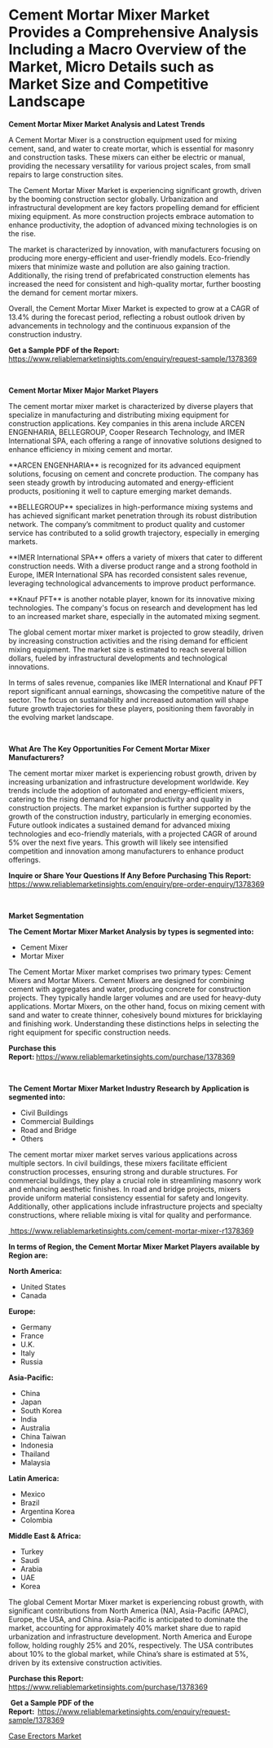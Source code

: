 <p><h1>Cement Mortar Mixer Market Provides a Comprehensive Analysis Including a Macro Overview of the Market, Micro Details such as Market Size and Competitive Landscape</h1></p><p><strong>Cement Mortar Mixer Market Analysis and Latest Trends</strong></p>
<p><p>A Cement Mortar Mixer is a construction equipment used for mixing cement, sand, and water to create mortar, which is essential for masonry and construction tasks. These mixers can either be electric or manual, providing the necessary versatility for various project scales, from small repairs to large construction sites.</p><p>The Cement Mortar Mixer Market is experiencing significant growth, driven by the booming construction sector globally. Urbanization and infrastructural development are key factors propelling demand for efficient mixing equipment. As more construction projects embrace automation to enhance productivity, the adoption of advanced mixing technologies is on the rise. </p><p>The market is characterized by innovation, with manufacturers focusing on producing more energy-efficient and user-friendly models. Eco-friendly mixers that minimize waste and pollution are also gaining traction. Additionally, the rising trend of prefabricated construction elements has increased the need for consistent and high-quality mortar, further boosting the demand for cement mortar mixers. </p><p>Overall, the Cement Mortar Mixer Market is expected to grow at a CAGR of 13.4% during the forecast period, reflecting a robust outlook driven by advancements in technology and the continuous expansion of the construction industry.</p></p>
<p><strong>Get a Sample PDF of the Report:&nbsp;</strong> <a href="https://www.reliablemarketinsights.com/enquiry/request-sample/1378369?utm_campaign=2100&utm_medium=2&utm_source=Github&utm_content=ia&utm_term=16022025&utm_id=cement-mortar-mixer">https://www.reliablemarketinsights.com/enquiry/request-sample/1378369</a></p>
<p>&nbsp;</p>
<p><strong>Cement Mortar Mixer Major Market Players</strong></p>
<p><p>The cement mortar mixer market is characterized by diverse players that specialize in manufacturing and distributing mixing equipment for construction applications. Key companies in this arena include ARCEN ENGENHARIA, BELLEGROUP, Cooper Research Technology, and IMER International SPA, each offering a range of innovative solutions designed to enhance efficiency in mixing cement and mortar.</p><p>**ARCEN ENGENHARIA** is recognized for its advanced equipment solutions, focusing on cement and concrete production. The company has seen steady growth by introducing automated and energy-efficient products, positioning it well to capture emerging market demands.</p><p>**BELLEGROUP** specializes in high-performance mixing systems and has achieved significant market penetration through its robust distribution network. The company’s commitment to product quality and customer service has contributed to a solid growth trajectory, especially in emerging markets.</p><p>**IMER International SPA** offers a variety of mixers that cater to different construction needs. With a diverse product range and a strong foothold in Europe, IMER International SPA has recorded consistent sales revenue, leveraging technological advancements to improve product performance.</p><p>**Knauf PFT** is another notable player, known for its innovative mixing technologies. The company's focus on research and development has led to an increased market share, especially in the automated mixing segment.</p><p>The global cement mortar mixer market is projected to grow steadily, driven by increasing construction activities and the rising demand for efficient mixing equipment. The market size is estimated to reach several billion dollars, fueled by infrastructural developments and technological innovations. </p><p>In terms of sales revenue, companies like IMER International and Knauf PFT report significant annual earnings, showcasing the competitive nature of the sector. The focus on sustainability and increased automation will shape future growth trajectories for these players, positioning them favorably in the evolving market landscape.</p></p>
<p>&nbsp;</p>
<p><strong>What Are The Key Opportunities For Cement Mortar Mixer Manufacturers?</strong></p>
<p><p>The cement mortar mixer market is experiencing robust growth, driven by increasing urbanization and infrastructure development worldwide. Key trends include the adoption of automated and energy-efficient mixers, catering to the rising demand for higher productivity and quality in construction projects. The market expansion is further supported by the growth of the construction industry, particularly in emerging economies. Future outlook indicates a sustained demand for advanced mixing technologies and eco-friendly materials, with a projected CAGR of around 5% over the next five years. This growth will likely see intensified competition and innovation among manufacturers to enhance product offerings.</p></p>
<p><strong>Inquire or Share Your Questions If Any Before Purchasing This Report:</strong> <a href="https://www.reliablemarketinsights.com/enquiry/pre-order-enquiry/1378369?utm_campaign=2100&utm_medium=2&utm_source=Github&utm_content=ia&utm_term=16022025&utm_id=cement-mortar-mixer">https://www.reliablemarketinsights.com/enquiry/pre-order-enquiry/1378369</a></p>
<p>&nbsp;</p>
<p><strong>Market Segmentation</strong></p>
<p><strong>The Cement Mortar Mixer Market Analysis by types is segmented into:</strong></p>
<p><ul><li>Cement Mixer</li><li>Mortar Mixer</li></ul></p>
<p><p>The Cement Mortar Mixer market comprises two primary types: Cement Mixers and Mortar Mixers. Cement Mixers are designed for combining cement with aggregates and water, producing concrete for construction projects. They typically handle larger volumes and are used for heavy-duty applications. Mortar Mixers, on the other hand, focus on mixing cement with sand and water to create thinner, cohesively bound mixtures for bricklaying and finishing work. Understanding these distinctions helps in selecting the right equipment for specific construction needs.</p></p>
<p><strong>Purchase this Report:&nbsp;</strong><a href="https://www.reliablemarketinsights.com/purchase/1378369?utm_campaign=2100&utm_medium=2&utm_source=Github&utm_content=ia&utm_term=16022025&utm_id=cement-mortar-mixer">https://www.reliablemarketinsights.com/purchase/1378369</a></p>
<p>&nbsp;</p>
<p><strong>The Cement Mortar Mixer Market Industry Research by Application is segmented into:</strong></p>
<p><ul><li>Civil Buildings</li><li>Commercial Buildings</li><li>Road and Bridge</li><li>Others</li></ul></p>
<p><p>The cement mortar mixer market serves various applications across multiple sectors. In civil buildings, these mixers facilitate efficient construction processes, ensuring strong and durable structures. For commercial buildings, they play a crucial role in streamlining masonry work and enhancing aesthetic finishes. In road and bridge projects, mixers provide uniform material consistency essential for safety and longevity. Additionally, other applications include infrastructure projects and specialty constructions, where reliable mixing is vital for quality and performance.</p></p>
<p><a href="https://www.reliablemarketinsights.com/cement-mortar-mixer-r1378369?utm_campaign=2100&utm_medium=2&utm_source=Github&utm_content=ia&utm_term=16022025&utm_id=cement-mortar-mixer">&nbsp;https://www.reliablemarketinsights.com/cement-mortar-mixer-r1378369</a></p>
<p><strong>In terms of Region, the Cement Mortar Mixer Market Players available by Region are:</strong></p>
<p>
    <p> <strong> North America: </strong>
        <ul>
            <li>United States</li>
            <li>Canada</li>
        </ul>
        </p> 
    <p> <strong> Europe: </strong>
        <ul>
            <li>Germany</li>
            <li>France</li>
            <li>U.K.</li>
            <li>Italy</li>
            <li>Russia</li>
        </ul>
        </p> 
    <p> <strong> Asia-Pacific: </strong>
        <ul>
            <li>China</li>
            <li>Japan</li>
            <li>South Korea</li>
            <li>India</li>
            <li>Australia</li>
            <li>China Taiwan</li>
            <li>Indonesia</li>
            <li>Thailand</li>
            <li>Malaysia</li>
        </ul>
        </p> 
    <p> <strong> Latin America: </strong>
        <ul>
            <li>Mexico</li>
            <li>Brazil</li>
            <li>Argentina Korea</li>
            <li>Colombia</li>
        </ul>
        </p> 
    <p> <strong> Middle East & Africa: </strong>
        <ul>
            <li>Turkey</li>
            <li>Saudi</li>
            <li>Arabia</li>
            <li>UAE</li>
            <li>Korea</li>
        </ul>
    </p>
    </p>
<p><p>The global Cement Mortar Mixer market is experiencing robust growth, with significant contributions from North America (NA), Asia-Pacific (APAC), Europe, the USA, and China. Asia-Pacific is anticipated to dominate the market, accounting for approximately 40% market share due to rapid urbanization and infrastructure development. North America and Europe follow, holding roughly 25% and 20%, respectively. The USA contributes about 10% to the global market, while China’s share is estimated at 5%, driven by its extensive construction activities.</p></p>
<p><strong>Purchase this Report: </strong><a href="https://www.reliablemarketinsights.com/purchase/1378369?utm_campaign=2100&utm_medium=2&utm_source=Github&utm_content=ia&utm_term=16022025&utm_id=cement-mortar-mixer">https://www.reliablemarketinsights.com/purchase/1378369</a></p>
<p>&nbsp;<strong>Get a Sample PDF of the Report:&nbsp;&nbsp;</strong><a href="https://www.reliablemarketinsights.com/enquiry/request-sample/1378369?utm_campaign=2100&utm_medium=2&utm_source=Github&utm_content=ia&utm_term=16022025&utm_id=cement-mortar-mixer">https://www.reliablemarketinsights.com/enquiry/request-sample/1378369</a></p>
<p><strong></strong></p>
<p><p><a href="https://github.com/mcfred89/Market-Research-Report-List-1/blob/main/case-erectors-market.md?utm_campaign=2100&utm_medium=2&utm_source=Github&utm_content=ia&utm_term=16022025&utm_id=cement-mortar-mixer">Case Erectors Market</a></p></p>